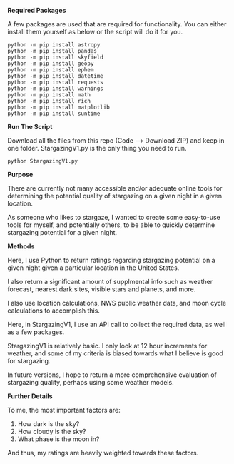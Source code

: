 **Required Packages**

A few packages are used that are required for functionality. You can either install them yourself as below or the script will do it for you.

```
python -m pip install astropy
python -m pip install pandas
python -m pip install skyfield
python -m pip install geopy
python -m pip install ephem
python -m pip install datetime
python -m pip install requests
python -m pip install warnings
python -m pip install math
python -m pip install rich
python -m pip install matplotlib
python -m pip install suntime
```
**Run The Script**

Download all the files from this repo (Code --> Download ZIP) and keep in one folder. StargazingV1.py is the only thing you need to run.

```
python StargazingV1.py
```

**Purpose**

There are currently not many accessible and/or adequate online tools for determining the potential quality of stargazing on a given night in a given location. 

As someone who likes to stargaze, I wanted to create some easy-to-use tools for myself, and potentially others, to be able to quickly determine stargazing potential for a given night.

**Methods**

Here, I use Python to return ratings regarding stargazing potential on a given night given a particular location in the United States.

I also return a significant amount of supplmental info such as weather forecast, nearest dark sites, visible stars and planets, and more.

I also use location calculations, NWS public weather data, and moon cycle calculations to accomplish this.

Here, in StargazingV1, I use an API call to collect the required data, as well as a few packages.

StargazingV1 is relatively basic. I only look at 12 hour increments for weather, and some of my criteria is biased towards what I believe is good for stargazing.

In future versions, I hope to return a more comprehensive evaluation of stargazing quality, perhaps using some weather models.

**Further Details**

To me, the most important factors are:
  1. How dark is the sky?
  2. How cloudy is the sky?
  3. What phase is the moon in?

And thus, my ratings are heavily weighted towards these factors.
      

